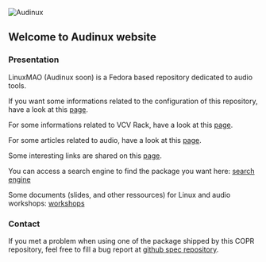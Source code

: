 ![Audinux](images/AudinuxBanner.png)

## Welcome to Audinux website

### Presentation

LinuxMAO (Audinux soon) is a Fedora based repository dedicated to audio tools.

If you want some informations related to the configuration of this repository, have a look at this [page](pages/configuration.md).

For some informations related to VCV Rack, have a look at this [page](pages/vcvrack.md).

For some articles related to audio, have a look at this [page](articles/articles.md).

Some interesting links are shared on this [page](pages/links.md).

You can access a search engine to find the package you want here: [search engine](packages/index.html)

Some documents (slides, and other ressources) for Linux and audio workshops: [workshops](pages/workshops.html)

### Contact

If you met a problem when using one of the package shipped by this COPR repository, feel free to fill a bug report at [github spec repository](https://github.com/audinux/fedora-spec).
